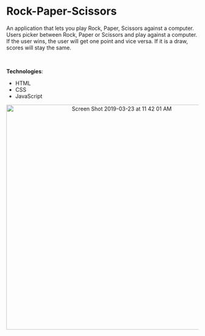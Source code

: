 # Rock-Paper-Scissors

An application that lets you play Rock, Paper, Scissors against a computer. Users picker between Rock, Paper or Scissors and play against a computer. If the user wins, the user will get one point and vice versa. If it is a draw, scores will stay the same. 

<br>

<b>Technologies</b>: 
- HTML
- CSS
- JavaScript 


<p align="center">
 <img width="589" alt="Screen Shot 2019-03-23 at 11 42 01 AM" src="https://user-images.githubusercontent.com/43193434/54869001-bf1c1a80-4d60-11e9-8da8-bc1d88fa0cad.png"> 
</p>


